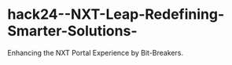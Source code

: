 # hack24--NXT-Leap-Redefining-Smarter-Solutions-
Enhancing the NXT Portal Experience by Bit-Breakers.
